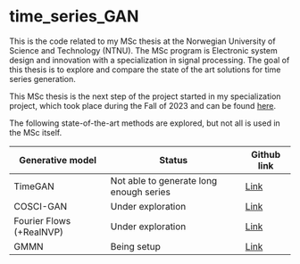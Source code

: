 # time_series_GAN
This is the code related to my MSc thesis at the Norwegian University of Science and Technology (NTNU). The MSc program is Electronic system design and innovation with a specialization in signal processing. The goal of this thesis is to explore and compare the state of the art solutions for time series generation.

This MSc thesis is the next step of the project started in my specialization project, which took place during the Fall of 2023 and can be found [here](https://github.com/fredrikSveen/time_series_gan_project).

The following state-of-the-art methods are explored, but not all is used in the MSc itself.

|Generative model        | Status                                | Github link                                          |
|------------------------|---------------------------------------|------------------------------------------------------|
|TimeGAN                 |Not able to generate long enough series| [Link](https://github.com/fredrikSveen/TimeGAN)      |
|COSCI-GAN               |Under exploration                      | [Link](https://github.com/fredrikSveen/COSCI-GAN)    |
|Fourier Flows (+RealNVP)|Under exploration                      | [Link](https://github.com/fredrikSveen/Fourier-flows)|
|GMMN                    |Being setup                            | [Link](https://github.com/fredrikSveen/gmmn)         |
